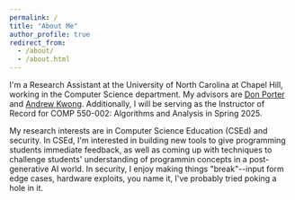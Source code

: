 ```yaml
---
permalink: /
title: "About Me"
author_profile: true
redirect_from: 
  - /about/
  - /about.html
---
```


I'm a Research Assistant at the University of North Carolina at Chapel Hill, working in the Computer Science department. My advisors are [Don Porter](https://www.cs.unc.edu/~porter/) and [Andrew Kwong](https://andrewkwong.org). Additionally, I will be serving as the Instructor of Record for COMP 550-002: Algorithms and Analysis in Spring 2025.

My research interests are in Computer Science Education (CSEd) and security. In CSEd, I'm interested in building new tools to give programming students immediate feedback, as well as coming up with techniques to challenge students' understanding of programmin concepts in a post-generative AI world. In security, I enjoy making things "break"--input form edge cases, hardware exploits, you name it, I've probably tried poking a hole in it.
